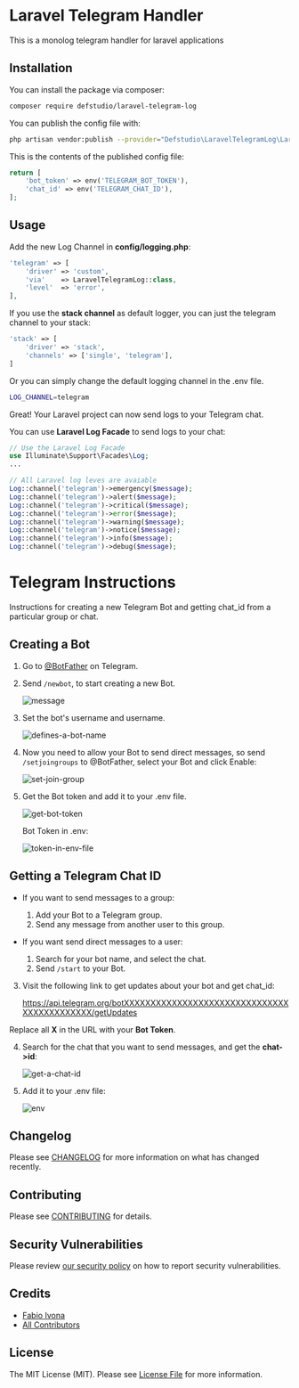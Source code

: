 # Laravel Telegram Handler 

This is a monolog telegram handler for laravel applications

## Installation

You can install the package via composer:

```bash
composer require defstudio/laravel-telegram-log
```

You can publish the config file with:
```bash
php artisan vendor:publish --provider="Defstudio\LaravelTelegramLog\LaravelTelegramLogServiceProvider" --tag="config"
```

This is the contents of the published config file:

```php
return [
    'bot_token' => env('TELEGRAM_BOT_TOKEN'),
    'chat_id' => env('TELEGRAM_CHAT_ID'),
];
```

## Usage

Add the new Log Channel in **config/logging.php**:

```php
'telegram' => [
    'driver' => 'custom',
    'via'    => LaravelTelegramLog::class,
    'level'  => 'error',
],
```

If you use the **stack channel** as default logger, you can just the telegram channel to your stack:

```php
'stack' => [
    'driver' => 'stack',
    'channels' => ['single', 'telegram'],
]
```

Or you can simply change the default logging channel in the .env file.

```bash
LOG_CHANNEL=telegram
```

Great! Your Laravel project can now send logs to your Telegram chat.

You can use **Laravel Log Facade** to send logs to your chat:

```php
// Use the Laravel Log Facade
use Illuminate\Support\Facades\Log;
...

// All Laravel log leves are avaiable
Log::channel('telegram')->emergency($message);
Log::channel('telegram')->alert($message);
Log::channel('telegram')->critical($message);
Log::channel('telegram')->error($message);
Log::channel('telegram')->warning($message);
Log::channel('telegram')->notice($message);
Log::channel('telegram')->info($message);
Log::channel('telegram')->debug($message);
```

# Telegram Instructions

Instructions for creating a new Telegram Bot and getting chat_id from a particular group or chat.

## Creating a Bot

1. Go to [@BotFather](https://t.me/botfather) on Telegram.

2. Send `/newbot`, to start creating a new Bot.

   ![message](https://i.imgur.com/M2KEEp2.png)

3. Set the bot's username and username.

   ![defines-a-bot-name](https://i.imgur.com/ixpfVfQ.png)

4. Now you need to allow your Bot to send direct messages, so send `/setjoingroups` to @BotFather, select your Bot and click Enable:

   ![set-join-group](https://i.imgur.com/TCk4WkC.png)

5. Get the Bot token and add it to your .env file.

   ![get-bot-token](https://i.imgur.com/EwrhvmU.png)

   Bot Token in .env:

   ![token-in-env-file](https://i.imgur.com/SniTiQt.png)

## Getting a Telegram Chat ID

- If you want to send messages to a group:

  1. Add your Bot to a Telegram group.
  2. Send any message from another user to this group.

- If you want send direct messages to a user:

  1. Search for your bot name, and select the chat.
  2. Send `/start` to your Bot.

3. Visit the following link to get updates about your bot and get chat_id:

   https://api.telegram.org/botXXXXXXXXXXXXXXXXXXXXXXXXXXXXXXXXXXXXXXXXXXXX/getUpdates

Replace all **X** in the URL with your **Bot Token**.

4. Search for the chat that you want to send messages, and get the **chat->id**:

   ![get-a-chat-id](https://i.imgur.com/EJIVfWc.png)

5. Add it to your .env file:

   ![env](https://i.imgur.com/aqRdV1S.png)


## Changelog

Please see [CHANGELOG](CHANGELOG.md) for more information on what has changed recently.

## Contributing

Please see [CONTRIBUTING](.github/CONTRIBUTING.md) for details.

## Security Vulnerabilities

Please review [our security policy](../../security/policy) on how to report security vulnerabilities.

## Credits

- [Fabio Ivona](https://github.com/FabioIvona)
- [All Contributors](../../contributors)

## License

The MIT License (MIT). Please see [License File](LICENSE.md) for more information.
